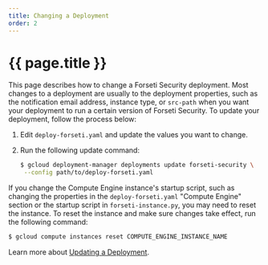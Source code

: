 ```yaml
---
title: Changing a Deployment
order: 2 
---
```

#  {{ page.title }}

This page describes how to change a Forseti Security deployment. Most changes
to a deployment are usually to the deployment properties, such as the
notification email address, instance type, or `src-path` when you want your deployment to run a certain version of Forseti Security. To update your deployment, follow the process below:

  1. Edit `deploy-forseti.yaml` and update the values you want to change.
  1. Run the following update command:

      ```bash
      $ gcloud deployment-manager deployments update forseti-security \
       --config path/to/deploy-forseti.yaml
      ```

If you change the Compute Engine instance's startup script, such as changing
the properties in the `deploy-forseti.yaml` "Compute Engine" section or the
startup script in `forseti-instance.py`, you may need to reset the instance.
To reset the instance and make sure changes take effect, run the following
command:

```bash
$ gcloud compute instances reset COMPUTE_ENGINE_INSTANCE_NAME
```

Learn more about [Updating a Deployment](https://cloud.google.com/deployment-manager/docs/deployments/updating-deployments).
